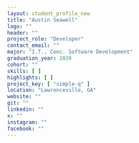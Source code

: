 ```yaml
---
layout: student_profile_new
title: "Austin Seawell"
logo: ""
header: ""
project_role: "Developer"
contact_email: ""
major: "I.T., Conc. Software Development"
graduation_year: 2020
cohort: ""
skills: [ ]
highlights: [ ]
project_key: [ "simple-q" ]
location: "Lawrenceville, GA"
website: ""
git: ""
linkedin: ""
x: ""
instagram: ""
facebook: ""
---
```

